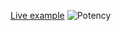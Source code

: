 [Live example](https://run-rabbit-run.github.io/projects/potency/potency.html)
![Potency](https://ltdfoto.ru/images/Potency.png)